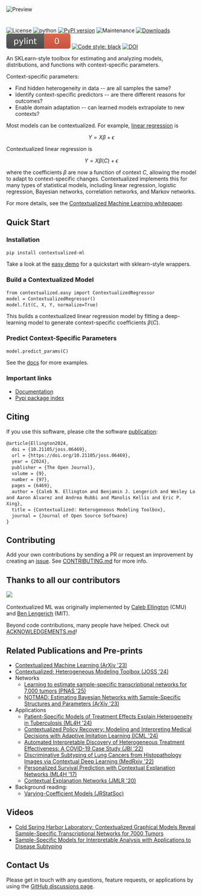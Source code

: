 ![Preview](docs/logo.png)
#

![License](https://img.shields.io/github/license/cnellington/contextualized.svg?style=flat-square)
![python](https://img.shields.io/badge/python-3.8%20|%203.9%20|%203.10%20|%203.11-blue)
[![PyPI version](https://badge.fury.io/py/contextualized-ml.svg)](https://badge.fury.io/py/contextualized-ml)
![Maintenance](https://img.shields.io/maintenance/yes/2025?style=flat-square)
[![Downloads](https://pepy.tech/badge/contextualized-ml)](https://pepy.tech/project/contextualized-ml)
![pylint Score](pylint.svg)
<a href="https://github.com/psf/black"><img alt="Code style: black" src="https://img.shields.io/badge/code%20style-black-000000.svg"></a>
[![DOI](https://joss.theoj.org/papers/10.21105/joss.06469/status.svg)](https://doi.org/10.21105/joss.06469)


An SKLearn-style toolbox for estimating and analyzing models, distributions, and functions with context-specific parameters.

Context-specific parameters:
- Find hidden heterogeneity in data -- are all samples the same?
- Identify context-specific predictors -- are there different reasons for outcomes?
- Enable domain adaptation -- can learned models extrapolate to new contexts?

Most models can be contextualized. For example, [linear regression](https://en.wikipedia.org/wiki/Linear_regression#Formulation) is
```math
Y = X\beta + \epsilon
```

Contextualized linear regression is
```math
Y = X\beta(C) + \epsilon
```
where the coefficients $\beta$ are now a function of context $C$, allowing the model to adapt to context-specific changes. 
Contextualized implements this for many types of statistical models, including linear regression, logistic regression, Bayesian networks, correlation networks, and Markov networks.

For more details, see the [Contextualized Machine Learning whitepaper](https://arxiv.org/abs/2310.11340).

## Quick Start

### Installation
```
pip install contextualized-ml
```

Take a look at the [easy demo](docs/models/easy_regression.ipynb) for a quickstart with sklearn-style wrappers.

### Build a Contextualized Model
```
from contextualized.easy import ContextualizedRegressor
model = ContextualizedRegressor()
model.fit(C, X, Y, normalize=True)
```
This builds a contextualized linear regression model by fitting a deep-learning model to generate context-specific coefficients $\beta(C)$.

### Predict Context-Specific Parameters
```
model.predict_params(C)
```

See the [docs](https://contextualized.ml/docs) for more examples.

### Important links

- [Documentation](https://contextualized.ml/docs)
- [Pypi package index](https://pypi.python.org/pypi/contextualized-ml)

## Citing
If you use this software, please cite the software [publication](https://doi.org/10.21105/joss.06469):
```
@article{Ellington2024,
  doi = {10.21105/joss.06469},
  url = {https://doi.org/10.21105/joss.06469},
  year = {2024},
  publisher = {The Open Journal},
  volume = {9},
  number = {97},
  pages = {6469},
  author = {Caleb N. Ellington and Benjamin J. Lengerich and Wesley Lo and Aaron Alvarez and Andrea Rubbi and Manolis Kellis and Eric P. Xing},
  title = {Contextualized: Heterogeneous Modeling Toolbox},
  journal = {Journal of Open Source Software}
}
```

## Contributing

Add your own contributions by sending a PR or request an improvement by creating an [issue](https://github.com/cnellington/Contextualized/issues). See [CONTRIBUTING.md](https://github.com/cnellington/Contextualized/blob/main/CONTRIBUTING.md) for more info.

## Thanks to all our contributors

<a href="https://github.com/cnellington/contextualized/graphs/contributors">
  <img src="https://contributors-img.web.app/image?repo=cnellington/contextualized" />
</a>

Contextualized ML was originally implemented by [Caleb Ellington](https://calebellington.com/) (CMU) and [Ben Lengerich](http://web.mit.edu/~blengeri/www) (MIT).

Beyond code contributions, many people have helped. Check out [ACKNOWLEDGEMENTS.md](https://github.com/cnellington/Contextualized/blob/main/ACKNOWLEDGEMENTS.md)!

## Related Publications and Pre-prints
- [Contextualized Machine Learning (ArXiv '23)](https://arxiv.org/abs/2310.11340)
- [Contextualized: Heterogeneous Modeling Toolbox (JOSS '24)](https://doi.org/10.21105/joss.06469)
- Networks
  - [Learning to estimate sample-specific transcriptional networks for 7,000 tumors (PNAS '25)](https://www.pnas.org/doi/10.1073/pnas.2411930122)
  - [NOTMAD: Estimating Bayesian Networks with Sample-Specific Structures and Parameters (ArXiv '23)](http://arxiv.org/abs/2111.01104)
- Applications
  - [Patient-Specific Models of Treatment Effects Explain Heterogeneity in Tuberculosis (ML4H '24)](https://arxiv.org/abs/2411.10645)
  - [Contextualized Policy Recovery: Modeling and Interpreting Medical Decisions with Adaptive Imitation Learning (ICML '24)](https://arxiv.org/abs/2310.07918)
  - [Automated Interpretable Discovery of Heterogeneous Treatment Effectiveness: A COVID-19 Case Study (JBI '22)](https://www.sciencedirect.com/science/article/pii/S1532046422001022)
  - [Discriminative Subtyping of Lung Cancers from Histopathology Images via Contextual Deep Learning (MedRxiv '22)](https://www.medrxiv.org/content/10.1101/2020.06.25.20140053v2)
  - [Personalized Survival Prediction with Contextual Explanation Networks (ML4H '17)](http://arxiv.org/abs/1801.09810)
  - [Contextual Explanation Networks (JMLR '20)](https://jmlr.org/papers/v21/18-856.html)
- Background reading:
  - [Varying-Coefficient Models (JRStatSoc)](https://academic.oup.com/jrsssb/article-abstract/55/4/757/7028270)


## Videos
- [Cold Spring Harbor Laboratory: Contextualized Graphical Models Reveal Sample-Specific Transcriptional Networks for 7000 Tumors](https://www.youtube.com/watch?v=MTcjFK-YwCw)
- [Sample-Specific Models for Interpretable Analysis with Applications to Disease Subtyping](http://www.birs.ca/events/2022/5-day-workshops/22w5055/videos/watch/202205051559-Lengerich.html)

## Contact Us
Please get in touch with any questions, feature requests, or applications by using the [GitHub discussions page](https://github.com/cnellington/Contextualized/discussions).
